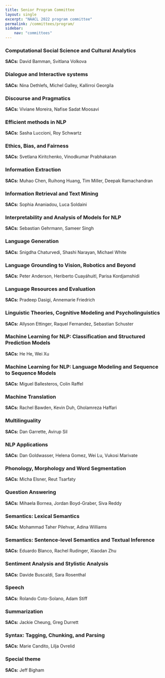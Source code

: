```yaml
---
title: Senior Program Committee
layout: single
excerpt: "NAACL 2022 program committee"
permalink: /committees/program/
sidebar:
    nav: "committees"
---
```


### Computational Social Science and Cultural Analytics
**SACs:** David Bamman, Svitlana Volkova

### Dialogue and Interactive systems
**SACs:** Nina Dethlefs, Michel Galley, Kallirroi Georgila

### Discourse and Pragmatics
**SACs:** Viviane  Moreira, Nafise  Sadat Moosavi

### Efficient methods in NLP
**SACs:** Sasha Luccioni, Roy Schwartz

### Ethics, Bias, and Fairness
**SACs:** Svetlana Kiritchenko, Vinodkumar Prabhakaran

### Information Extraction
**SACs:** Muhao Chen, Ruihong Huang, Tim Miller, Deepak Ramachandran

### Information Retrieval and Text Mining
**SACs:** Sophia Ananiadou, Luca Soldaini

### Interpretability and Analysis of Models for NLP
**SACs:** Sebastian Gehrmann, Sameer Singh

### Language Generation
**SACs:** Snigdha Chaturvedi, Shashi Narayan, Michael White

### Language Grounding to Vision, Robotics and Beyond
**SACs:** Peter Anderson, Heriberto Cuayáhuitl, Parisa Kordjamshidi

### Language Resources and Evaluation
**SACs:** Pradeep Dasigi, Annemarie Friedrich

### Linguistic Theories, Cognitive Modeling and Psycholinguistics
**SACs:** Allyson Ettinger, Raquel Fernandez, Sebastian  Schuster

### Machine Learning for NLP: Classification and Structured Prediction Models
**SACs:** He He, Wei Xu

### Machine Learning for NLP: Language Modeling and Sequence to Sequence Models
**SACs:** Miguel Ballesteros, Colin Raffel

### Machine Translation
**SACs:** Rachel Bawden, Kevin Duh, Gholamreza  Haffari

### Multilinguality
**SACs:** Dan Garrette, Avirup Sil

### NLP Applications
**SACs:** Dan Goldwasser, Helena Gomez, Wei Lu, Vukosi Marivate

### Phonology, Morphology and Word Segmentation
**SACs:** Micha Elsner, Reut Tsarfaty

### Question Answering
**SACs:** Mihaela Bornea, Jordan Boyd-Graber, Siva Reddy

### Semantics: Lexical Semantics
**SACs:** Mohammad Taher Pilehvar, Adina Williams

### Semantics: Sentence-level Semantics and Textual Inference
**SACs:** Eduardo Blanco, Rachel Rudinger, Xiaodan Zhu

### Sentiment Analysis and Stylistic Analysis
**SACs:** Davide Buscaldi, Sara Rosenthal

### Speech
**SACs:** Rolando Coto-Solano, Adam Stiff

### Summarization
**SACs:** Jackie Cheung, Greg Durrett

### Syntax: Tagging, Chunking, and Parsing
**SACs:** Marie Candito, Lilja Ovrelid

### Special theme
**SACs:** Jeff Bigham

